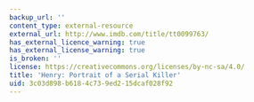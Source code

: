 ```yaml
---
backup_url: ''
content_type: external-resource
external_url: http://www.imdb.com/title/tt0099763/
has_external_licence_warning: true
has_external_license_warning: true
is_broken: ''
license: https://creativecommons.org/licenses/by-nc-sa/4.0/
title: 'Henry: Portrait of a Serial Killer'
uid: 3c03d898-b618-4c73-9ed2-15dcaf028f92
---
```

